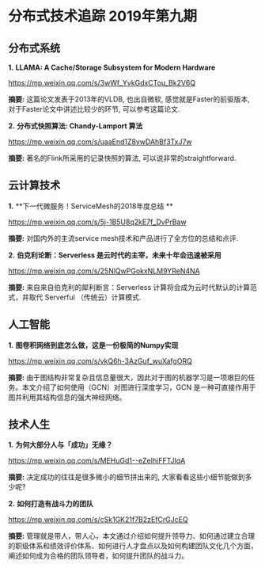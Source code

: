# 分布式技术追踪 2019年第九期
## 分布式系统
**1.** **LLAMA: A Cache/Storage Subsystem for Modern Hardware**

https://mp.weixin.qq.com/s/3wWf_YvkGdxCTou_Bk2V6Q

**摘要:** 这篇论文发表于2013年的VLDB, 也出自微软, 感觉就是Faster的前驱版本, 对于Faster论文中讲述比较少的环节, 可以参考这篇论文.

**2.** **分布式快照算法: Chandy-Lamport 算法**

https://mp.weixin.qq.com/s/uaaEnd1Z8vwDAhBf3TxJ7w

**摘要:** 著名的Flink所采用的记录快照的算法, 可以说非常的straightforward.

## 云计算技术
**1.** **下一代微服务！ServiceMesh的2018年度总结 **

https://mp.weixin.qq.com/s/5j-1B5U8q2kE7f_DvPrBaw

**摘要:** 对国内外的主流service mesh技术和产品进行了全方位的总结和点评.

**2.** **伯克利论断：Serverless 是云时代的主宰，未来十年会迅速被采用**

https://mp.weixin.qq.com/s/25NlQwPGokxNLM9YReN4NA

**摘要:** 来自来自伯克利的犀利断言：Serverless 计算将会成为云时代默认的计算范式，并取代 Serverful （传统云）计算模式.

## 人工智能
**1.** **图卷积网络到底怎么做，这是一份极简的Numpy实现**

https://mp.weixin.qq.com/s/vkQ6h-3AzGuf_wuXafgORQ

**摘要:** 由于图结构非常复杂且信息量很大，因此对于图的机器学习是一项艰巨的任务。本文介绍了如何使用（GCN）对图进行深度学习，GCN 是一种可直接作用于图并利用其结构信息的强大神经网络。

## 技术人生
**1.** **为何大部分人与「成功」无缘？**

https://mp.weixin.qq.com/s/MEHuGd1--eZeIhiFFTJIqA

**摘要:** 决定成功的往往是很多微小的细节拼出来的, 大家看看这些小细节能做到多少呢?

**2.** **如何打造有战斗力的团队**

https://mp.weixin.qq.com/s/cSk1GK21f7B2zEfCrGJcEQ

**摘要:** 管理就是带人，带人心，本文通过介绍如何提升领导力、如何通过建立合理的职级体系和绩效评价体系、如何进行人才盘点以及如何构建团队文化几个方面，阐述如何成为合格的团队领导者，如何提升团队的战斗力。
